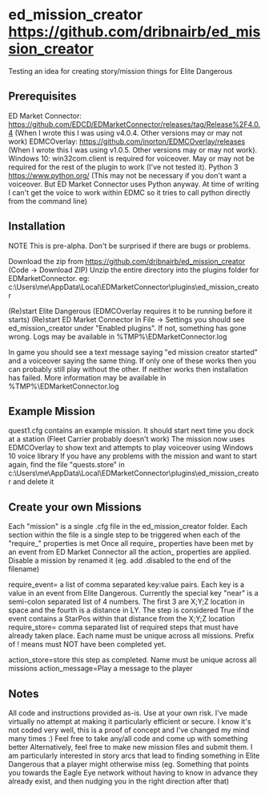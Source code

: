 # ed_mission_creator https://github.com/dribnairb/ed_mission_creator
Testing an idea for creating story/mission things for Elite Dangerous

Prerequisites
-------------
ED Market Connector: https://github.com/EDCD/EDMarketConnector/releases/tag/Release%2F4.0.4 (When I wrote this I was using v4.0.4. Other versions may or may not work)
EDMCOverlay: https://github.com/inorton/EDMCOverlay/releases (When I wrote this I was using v1.0.5. Other versions may or may not work).
Windows 10: win32com.client is required for voiceover. May or may not be required for the rest of the plugin to work (I've not tested it).
Python 3 https://www.python.org/ (This may not be necessary if you don't want a voiceover. But ED Market Connector uses Python anyway. At time of writing I can't get the voice to work within EDMC so it tries to call python directly from the command line)



Installation
------------
NOTE This is pre-alpha. Don't be surprised if there are bugs or problems.

Download the zip from https://github.com/dribnairb/ed_mission_creator (Code -> Download ZIP)
Unzip the entire directory into the plugins folder for EDMarketConnector. eg:
c:\Users\me\AppData\Local\EDMarketConnector\plugins\ed_mission_creator


(Re)start Elite Dangerous (EDMCOverlay requires it to be running before it starts)
(Re)start ED Market Connector
In File -> Settings you should see ed_mission_creator under "Enabled plugins". If not, something has gone wrong. Logs may be available in %TMP%\EDMarketConnector.log

In game you should see a text message saying "ed mission creator started" and a voiceover saying the same thing. If only one of these works then you can probably still play without the other. If neither works then installation has failed. More information may be available in %TMP%\EDMarketConnector.log



Example Mission
---------------
quest1.cfg contains an example mission. It should start next time you dock at a station (Fleet Carrier probably doesn't work)
The mission now uses EDMCOverlay to show text and attempts to play voiceover using Windows 10 voice library
If you have any problems with the mission and want to start again, find the file "quests.store" in c:\Users\me\AppData\Local\EDMarketConnector\plugins\ed_mission_creator and delete it

Create your own Missions
------------------------
Each "mission" is a single .cfg file in the ed_mission_creator folder.
Each section within the file is a single step to be triggered when each of the "require_" properties is met
Once all require_ properties have been met by an event from ED Market Connector all the action_ properties are applied.
Disable a mission by renamed it (eg. add .disabled to the end of the filename)

require_event= a list of comma separated key:value pairs. Each key is a value in an event from Elite Dangerous. Currently the special key "near" is a semi-colon separated list of 4 numbers. The first 3 are X;Y;Z location in space and the fourth is a distance in LY. The step is considered True if the event contains a StarPos within that distance from the X;Y;Z location
require_store= comma separated list of required steps that must have already taken place. Each name must be unique across all missions. Prefix of ! means must NOT have been completed yet.

action_store=store this step as completed. Name must be unique across all missions
action_message=Play a message to the player


Notes
-----
All code and instructions provided as-is. Use at your own risk. I've made virtually no attempt at making it particularly efficient or secure.
I know it's not coded very well, this is a proof of concept and I've changed my mind many times :)
Feel free to take any/all code and come up with something better
Alternatively, feel free to make new mission files and submit them. I am particularly interested in story arcs that lead to finding something in Elite Dangerous that a player might otherwise miss (eg. Something that points you towards the Eagle Eye network without having to know in advance they already exist, and then nudging you in the right direction after that)
